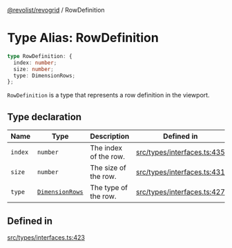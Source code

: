 [@revolist/revogrid](README.md) / RowDefinition

# Type Alias: RowDefinition

```ts
type RowDefinition: {
  index: number;
  size: number;
  type: DimensionRows;
};
```

`RowDefinition` is a type that represents a row definition in the
viewport.

## Type declaration

| Name | Type | Description | Defined in |
| ------ | ------ | ------ | ------ |
| `index` | `number` | The index of the row. | [src/types/interfaces.ts:435](https://github.com/revolist/revogrid/blob/2a9402fdf050fa45d175b041168181a63cd72777/src/types/interfaces.ts#L435) |
| `size` | `number` | The size of the row. | [src/types/interfaces.ts:431](https://github.com/revolist/revogrid/blob/2a9402fdf050fa45d175b041168181a63cd72777/src/types/interfaces.ts#L431) |
| `type` | [`DimensionRows`](TypeAlias.DimensionRows.md) | The type of the row. | [src/types/interfaces.ts:427](https://github.com/revolist/revogrid/blob/2a9402fdf050fa45d175b041168181a63cd72777/src/types/interfaces.ts#L427) |

## Defined in

[src/types/interfaces.ts:423](https://github.com/revolist/revogrid/blob/2a9402fdf050fa45d175b041168181a63cd72777/src/types/interfaces.ts#L423)
